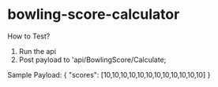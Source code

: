 # bowling-score-calculator

How to Test?

1. Run the api
2. Post payload to 'api/BowlingScore/Calculate;

Sample Payload:
{
    "scores": [10,10,10,10,10,10,10,10,10,10,10,10]
}